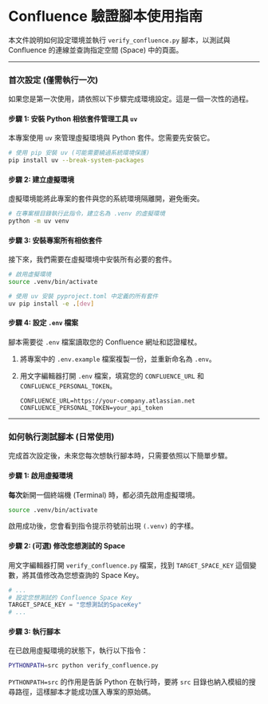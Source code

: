 # Confluence 驗證腳本使用指南

本文件說明如何設定環境並執行 `verify_confluence.py` 腳本，以測試與 Confluence 的連線並查詢指定空間 (Space) 中的頁面。

---

### 首次設定 (僅需執行一次)

如果您是第一次使用，請依照以下步驟完成環境設定。這是一個一次性的過程。

#### 步驟 1: 安裝 Python 相依套件管理工具 `uv`

本專案使用 `uv` 來管理虛擬環境與 Python 套件。您需要先安裝它。

```bash
# 使用 pip 安裝 uv (可能需要繞過系統環境保護)
pip install uv --break-system-packages
```

#### 步驟 2: 建立虛擬環境

虛擬環境能將此專案的套件與您的系統環境隔離開，避免衝突。

```bash
# 在專案根目錄執行此指令，建立名為 .venv 的虛擬環境
python -m uv venv
```

#### 步驟 3: 安裝專案所有相依套件

接下來，我們需要在虛擬環境中安裝所有必要的套件。

```bash
# 啟用虛擬環境
source .venv/bin/activate

# 使用 uv 安裝 pyproject.toml 中定義的所有套件
uv pip install -e .[dev]
```

#### 步驟 4: 設定 `.env` 檔案

腳本需要從 `.env` 檔案讀取您的 Confluence 網址和認證權杖。

1.  將專案中的 `.env.example` 檔案複製一份，並重新命名為 `.env`。
2.  用文字編輯器打開 `.env` 檔案，填寫您的 `CONFLUENCE_URL` 和 `CONFLUENCE_PERSONAL_TOKEN`。

    ```
    CONFLUENCE_URL=https://your-company.atlassian.net
    CONFLUENCE_PERSONAL_TOKEN=your_api_token
    ```

---

### 如何執行測試腳本 (日常使用)

完成首次設定後，未來您每次想執行腳本時，只需要依照以下簡單步驟。

#### 步驟 1: 啟用虛擬環境

**每次**新開一個終端機 (Terminal) 時，都必須先啟用虛擬環境。

```bash
source .venv/bin/activate
```

啟用成功後，您會看到指令提示符號前出現 `(.venv)` 的字樣。

#### 步驟 2: (可選) 修改您想測試的 Space

用文字編輯器打開 `verify_confluence.py` 檔案，找到 `TARGET_SPACE_KEY` 這個變數，將其值修改為您想查詢的 Space Key。

```python
# ...
# 設定您想測試的 Confluence Space Key
TARGET_SPACE_KEY = "您想測試的SpaceKey"
# ...
```

#### 步驟 3: 執行腳本

在已啟用虛擬環境的狀態下，執行以下指令：

```bash
PYTHONPATH=src python verify_confluence.py
```

`PYTHONPATH=src` 的作用是告訴 Python 在執行時，要將 `src` 目錄也納入模組的搜尋路徑，這樣腳本才能成功匯入專案的原始碼。
